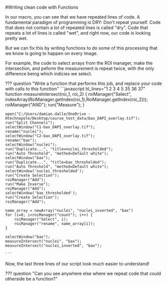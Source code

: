 #Writing clean code with Functions

In our macro, you can see that we have repeated lines of code. A fundamental paradigm of programming is DRY: Don't repeat yourself. Code that does not contain a lot of repeated lines is called "dry". Code that repeats a lot of lines is called "wet", and right now, our code is looking pretty wet.

But we can fix this by writing functions to do some of this processing that we know is going to happen on every image.

For example, the code to select arrays from the ROI manager, make the intersection, and peform the measurement is repeat twice, with the only difference being which indicies we select.

??? question "Write a function that performs this job, and replace your code with calls to this function"
    ```javascript hl_lines="1 2 3 4 5 35 36 37"
    function measureIntersect(roi_1, roi_2) {
        roiManager("Select", indexArray(RoiManager.getIndex(roi_1),RoiManager.getIndex(roi_2)));
        roiManager("AND");
        run("Measure");
    }


    open("C:/Users/damian.dalle/OneDrive - Htechnopole/Desktop/course_test_data/bax_DAPI_overlay.tif");
    run("Split Channels");
    selectWindow("C1-bax_DAPI_overlay.tif");
    rename("nuclei");
    selectWindow("C2-bax_DAPI_overlay.tif");
    rename("bax");
    selectWindow("nuclei");
    run("Duplicate...", "title=nuclei_thresholded");
    run("Auto Threshold", "method=Default white");
    selectWindow("bax");
    run("Duplicate...", "title=bax_thresholded");
    run("Auto Threshold", "method=Default white");
    selectWindow('nuclei_thresholded');
    run("Create Selection");
    roiManager("Add");
    run("Make Inverse");
    roiManager("Add");
    selectWindow('bax_thresholded');
    run("Create Selection");
    roiManager("Add");
    
    name_array = newArray("nuclei", "nuclei_inverted", "bax")
    for (i=0; i<roiManager("count"); i++) {
        roiManager("Select", i);
        roiManager("rename", name_array[i]);
    }
    
    selectWindow("bax");
    measureIntersect("nuclei", "bax");
  	measureIntersect("nuclei_inverted", "bax");

    ```

Now, the last three lines of our script look much easier to understand!

??? question "Can you see anywhere else where we repeat code that could otherside be a function?"